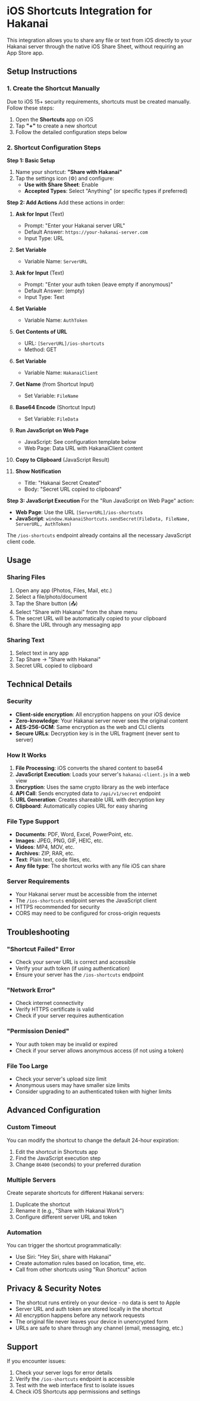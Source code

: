 # iOS Shortcuts Integration for Hakanai

This integration allows you to share any file or text from iOS directly to your Hakanai server through the native iOS Share Sheet, without requiring an App Store app.

## Setup Instructions

### 1. Create the Shortcut Manually

Due to iOS 15+ security requirements, shortcuts must be created manually. Follow these steps:

1. Open the **Shortcuts** app on iOS
2. Tap **"+"** to create a new shortcut
3. Follow the detailed configuration steps below

### 2. Shortcut Configuration Steps

**Step 1: Basic Setup**
1. Name your shortcut: **"Share with Hakanai"**
2. Tap the settings icon (⚙️) and configure:
   - **Use with Share Sheet**: Enable
   - **Accepted Types**: Select "Anything" (or specific types if preferred)

**Step 2: Add Actions**
Add these actions in order:

1. **Ask for Input** (Text)
   - Prompt: "Enter your Hakanai server URL"
   - Default Answer: `https://your-hakanai-server.com`
   - Input Type: URL

2. **Set Variable**
   - Variable Name: `ServerURL`

3. **Ask for Input** (Text) 
   - Prompt: "Enter your auth token (leave empty if anonymous)"
   - Default Answer: (empty)
   - Input Type: Text

4. **Set Variable**
   - Variable Name: `AuthToken`

5. **Get Contents of URL**
   - URL: `[ServerURL]/ios-shortcuts`
   - Method: GET

6. **Set Variable**
   - Variable Name: `HakanaiClient`

7. **Get Name** (from Shortcut Input)
   - Set Variable: `FileName`

8. **Base64 Encode** (Shortcut Input)
   - Set Variable: `FileData`

9. **Run JavaScript on Web Page**
   - JavaScript: See configuration template below
   - Web Page: Data URL with HakanaiClient content

10. **Copy to Clipboard** (JavaScript Result)

11. **Show Notification**
    - Title: "Hakanai Secret Created"
    - Body: "Secret URL copied to clipboard"

**Step 3: JavaScript Execution**
For the "Run JavaScript on Web Page" action:
- **Web Page**: Use the URL `[ServerURL]/ios-shortcuts`
- **JavaScript**: `window.HakanaiShortcuts.sendSecret(FileData, FileName, ServerURL, AuthToken)`

The `/ios-shortcuts` endpoint already contains all the necessary JavaScript client code.


## Usage

### Sharing Files
1. Open any app (Photos, Files, Mail, etc.)
2. Select a file/photo/document
3. Tap the Share button (📤)
4. Select "Share with Hakanai" from the share menu
5. The secret URL will be automatically copied to your clipboard
6. Share the URL through any messaging app

### Sharing Text
1. Select text in any app
2. Tap Share → "Share with Hakanai"
3. Secret URL copied to clipboard

## Technical Details

### Security
- **Client-side encryption**: All encryption happens on your iOS device
- **Zero-knowledge**: Your Hakanai server never sees the original content
- **AES-256-GCM**: Same encryption as the web and CLI clients
- **Secure URLs**: Decryption key is in the URL fragment (never sent to server)

### How It Works
1. **File Processing**: iOS converts the shared content to base64
2. **JavaScript Execution**: Loads your server's `hakanai-client.js` in a web view
3. **Encryption**: Uses the same crypto library as the web interface
4. **API Call**: Sends encrypted data to `/api/v1/secret` endpoint
5. **URL Generation**: Creates shareable URL with decryption key
6. **Clipboard**: Automatically copies URL for easy sharing

### File Type Support
- **Documents**: PDF, Word, Excel, PowerPoint, etc.
- **Images**: JPEG, PNG, GIF, HEIC, etc.
- **Videos**: MP4, MOV, etc.
- **Archives**: ZIP, RAR, etc.
- **Text**: Plain text, code files, etc.
- **Any file type**: The shortcut works with any file iOS can share

### Server Requirements
- Your Hakanai server must be accessible from the internet
- The `/ios-shortcuts` endpoint serves the JavaScript client
- HTTPS recommended for security
- CORS may need to be configured for cross-origin requests

## Troubleshooting

### "Shortcut Failed" Error
- Check your server URL is correct and accessible
- Verify your auth token (if using authentication)
- Ensure your server has the `/ios-shortcuts` endpoint

### "Network Error"
- Check internet connectivity
- Verify HTTPS certificate is valid
- Check if your server requires authentication

### "Permission Denied"
- Your auth token may be invalid or expired
- Check if your server allows anonymous access (if not using a token)

### File Too Large
- Check your server's upload size limit
- Anonymous users may have smaller size limits
- Consider upgrading to an authenticated token with higher limits

## Advanced Configuration

### Custom Timeout
You can modify the shortcut to change the default 24-hour expiration:
1. Edit the shortcut in Shortcuts app
2. Find the JavaScript execution step
3. Change `86400` (seconds) to your preferred duration

### Multiple Servers
Create separate shortcuts for different Hakanai servers:
1. Duplicate the shortcut
2. Rename it (e.g., "Share with Hakanai Work")
3. Configure different server URL and token

### Automation
You can trigger the shortcut programmatically:
- Use Siri: "Hey Siri, share with Hakanai"
- Create automation rules based on location, time, etc.
- Call from other shortcuts using "Run Shortcut" action

## Privacy & Security Notes

- The shortcut runs entirely on your device - no data is sent to Apple
- Server URL and auth token are stored locally in the shortcut
- All encryption happens before any network requests
- The original file never leaves your device in unencrypted form
- URLs are safe to share through any channel (email, messaging, etc.)

## Support

If you encounter issues:
1. Check your server logs for error details
2. Verify the `/ios-shortcuts` endpoint is accessible
3. Test with the web interface first to isolate issues
4. Check iOS Shortcuts app permissions and settings
